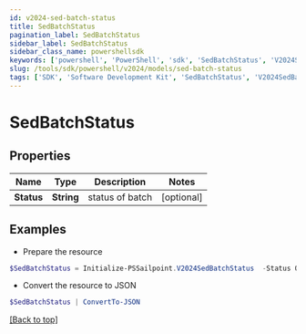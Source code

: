 ```yaml
---
id: v2024-sed-batch-status
title: SedBatchStatus
pagination_label: SedBatchStatus
sidebar_label: SedBatchStatus
sidebar_class_name: powershellsdk
keywords: ['powershell', 'PowerShell', 'sdk', 'SedBatchStatus', 'V2024SedBatchStatus'] 
slug: /tools/sdk/powershell/v2024/models/sed-batch-status
tags: ['SDK', 'Software Development Kit', 'SedBatchStatus', 'V2024SedBatchStatus']
---
```



# SedBatchStatus

## Properties

Name | Type | Description | Notes
------------ | ------------- | ------------- | -------------
**Status** | **String** | status of batch | [optional] 

## Examples

- Prepare the resource
```powershell
$SedBatchStatus = Initialize-PSSailpoint.V2024SedBatchStatus  -Status OK
```

- Convert the resource to JSON
```powershell
$SedBatchStatus | ConvertTo-JSON
```


[[Back to top]](#) 

